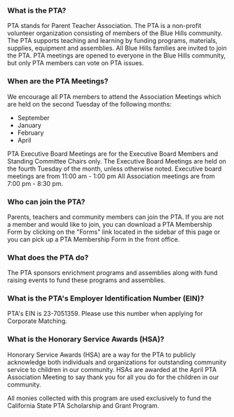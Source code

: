 ### What is the PTA?
PTA stands for Parent Teacher Association.  The PTA is a non-profit volunteer organization consisting of members of the Blue Hills community.  The PTA supports teaching and learning by funding programs, materials, supplies, equipment and assemblies.  All Blue Hills families are invited to join the PTA.  PTA meetings are opened to everyone in the Blue Hills community, but only PTA members can vote on PTA issues.

### When are the PTA Meetings?
We encourage all PTA members to attend the Association Meetings which are held on the second Tuesday of the following months:
- September
- January
- February
- April

PTA Executive Board Meetings are for the Executive Board Members and Standing Committee Chairs only.  The Executive Board Meetings are held on the fourth Tuesday of the month, unless otherwise noted.
Executive board meetings are from 11:00 am - 1:00 pm
All Association meetings are from 7:00 pm - 8:30 pm.

### Who can join the PTA?
Parents, teachers and community members can join the PTA.  If you are not a member and would like to join, you can download a PTA Membership Form by clicking on the "Forms" link located in the sidebar of this page or you can pick up a PTA Membership Form in the front office.
 
### What does the PTA do?
The PTA sponsors enrichment programs and assemblies along with fund raising events to fund these programs and assemblies. 
 
### What is the PTA's Employer Identification Number (EIN)?
PTA's EIN is 23-7051359.  Please use this number when applying for Corporate Matching.

### What is the Honorary Service Awards (HSA)?
Honorary Service Awards (HSA) are a way for the PTA to publicly acknowledge both individuals and organizations for outstanding community service to children in our community.  HSAs are awarded at the April PTA Association Meeting to say thank you for all you do for the children in our community.

All monies collected with this program are used exclusively to fund the California State PTA Scholarship and Grant Program.
